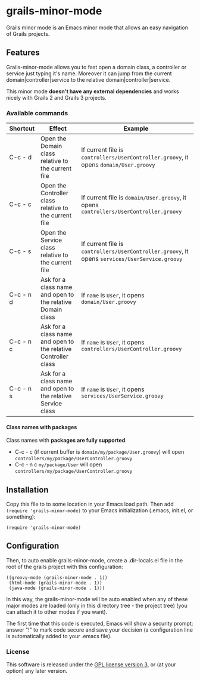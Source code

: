 # grails-minor-mode

Grails minor mode is an Emacs minor mode that allows an easy navigation 
of Grails projects.

## Features

Grails-minor-mode allows you to fast open a domain class, a controller 
or service just typing it's name. Moreover it can jump from the current
domain|controller|service to the relative domain|controller|service.

This minor mode __doesn't have any external dependencies__ and works nicely 
with Grails 2 and Grails 3 projects.

### Available commands
  
| Shortcut | Effect | Example |
| -------- | ------ | ------- |
| C-c - d  | Open the Domain class relative to the current file | If current file is `controllers/UserController.groovy`, it opens  `domain/User.groovy` |
| C-c - c  | Open the Controller class relative to the current file | If current file is `domain/User.groovy`, it opens  `controllers/UserController.groovy` |
| C-c - s  | Open the Service class relative to the current file | If current file is `controllers/UserController.groovy`, it opens  `services/UserService.groovy` |
| C-c - n d| Ask for a class name and open to the relative Domain class | If `name` is `User`, it opens  `domain/User.groovy` |
| C-c - n c| Ask for a class name and open to the relative Controller class | If `name` is `User`, it opens  `controllers/UserController.groovy` |
| C-c - n s| Ask for a class name and open to the relative Service class | If `name` is `User`, it opens  `services/UserService.groovy` |

#### Class names with packages
Class names with __packages are fully supported__.

- C-c - c (if current buffer is `domain/my/package/User.groovy`) will open `controllers/my/package/UserController.groovy` 
- C-c - n c `my/package/User` will open `controllers/my/package/UserController.groovy`

## Installation

Copy this file to to some location in your Emacs load path.  Then add
`(require 'grails-minor-mode)` to your Emacs initialization (.emacs,
init.el, or something):

    (require 'grails-minor-mode)

## Configuration

Then, to auto enable grails-minor-mode, create a .dir-locals.el file
in the root of the grails project with this configuration:

    ((groovy-mode (grails-minor-mode . 1))
     (html-mode (grails-minor-mode . 1))
     (java-mode (grails-minor-mode . 1)))

In this way, the grails-minor-mode will be auto enabled when any of
these major modes are loaded (only in this directory tree - the project tree)
(you can attach it to other modes if you want).

The first time that this code is executed, Emacs will show a security
prompt: answer "!" to mark code secure and save your decision (a configuration 
line is automatically added to your .emacs file).

### License

This software is released under the [GPL license version 3](http://www.gnu.org/licenses/gpl-3.0.en.html), or (at your option) any later version.
